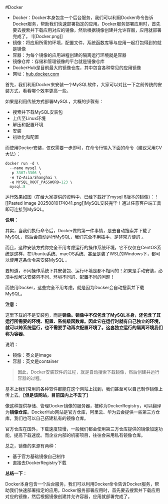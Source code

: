 #Docker 
- Docker：Docker本身包含一个后台服务，我们可以利用Docker命令告诉Docker服务，帮助我们快速部署指定的应用。Docker服务部署应用时，首先要去搜索并下载应用对应的镜像，然后根据镜像创建并允许容器，应用就部署完成了。
![[Docker.png]]
- 镜像：将应用所需的环境，配置文件，系统函数库等与应用一起打包得到的就是镜像
- 容器：为每个镜像的应用进程创建的隔离运行环境就是容器
- 镜像仓库：存储和管理镜像的平台就是镜像仓库
- DockerHub是目前最大的镜像仓库，其中包含各种常见的应用镜像
- 网址：[hub.docker.com](https://hub.docker.com/)

首先，我们利用Docker来安装一个MySQL软件，大家可以对比一下之前传统的安装方式，看看哪个效率更高一些。

如果是利用传统方式部署MySQL，大概的步骤有：
- 搜索并下载MySQL安装包
- 上传至Linux环境
- 解压和配置环境
- 安装
- 初始化和配置

而使用Docker安装，仅仅需要一步即可，在命令行输入下面的命令（建议采用CV大法）：

```PowerShell
docker run -d \
  --name mysql \
  -p 3307:3306 \
  -e TZ=Asia/Shanghai \
  -e MYSQL_ROOT_PASSWORD=123 \
  mysql:8
```

运行效果如图（在给大家提供的资料中，已经下载好了mysql 8版本的镜像）：
![[Pasted image 20250810174041.png]]MySQL安装完毕！通过任意客户端工具即可连接到MySQL。

**说明：**

其实，当我们执行命令后，Docker做的第一件事情，是去自动搜索并下载了MySQL，然后会自动运行MySQL，我们完全不用插手，是非常方便的 。

而且，这种安装方式你完全不用考虑运行的操作系统环境，它不仅仅在CentOS系统是这样，在Ubuntu系统、macOS系统、甚至是装了WSL的Windows下，都可以使用这条命令来安装MySQL 。

要知道，不同操作系统下其安装包、运行环境是都不相同的！如果是手动安装，必须手动解决安装包不同、环境不同的、配置不同的问题！

而使用Docker，这些完全不用考虑。就是因为Docker会自动搜索并下载MySQL。

  

**注意：**

这里下载的不是安装包，而是**镜像。**镜像中不仅包含了MySQL本身，还包含了其运行所需要的环境、配置、系统级函数库。因此它在运行时就有自己独立的环境，就可以跨系统运行，也不需要手动再次配置环境了。这套独立运行的隔离环境我们称为**容器**。

说明：
- 镜像：英文是image
- 容器：英文是container
  
> 因此，Docker安装软件的过程，就是自动搜索下载镜像，然后创建并运行容器的过程。

基本上我们常用的各种软件都能在这个网站上找到，我们甚至可以自己制作镜像上传上去。【**但是该网站，目前国内上不去了**】

像这种提供存储、管理Docker镜像的服务器，被称为DockerRegistry，可以翻译为**镜像仓库**。DockerHub网站是官方仓库，阿里云、华为云会提供一些第三方仓库，我们也可以自己搭建私有的镜像仓库。

官方仓库在国外，下载速度较慢，一般我们都会使用第三方仓库提供的镜像加速功能，提高下载速度。而企业内部的机密项目，往往会采用私有镜像仓库。

总之，镜像的来源有两种：

- 基于官方基础镜像自己制作
- 直接去DockerRegistry下载

**总结一下**：

Docker本身包含一个后台服务，我们可以利用Docker命令告诉Docker服务，帮助我们快速部署指定的应用。Docker服务部署应用时，首先要去搜索并下载应用对应的镜像，然后根据镜像创建并允许容器，应用就部署完成了。